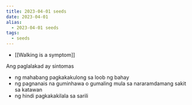 ```yaml
---
title: 2023-04-01 seeds
date: 2023-04-01
alias:
  - 2023-04-01 seeds
tags:
  - seeds
---
```

- [[Walking is a symptom]]

Ang paglalakad ay sintomas
- ng mahabang pagkakakulong sa loob ng bahay
- ng pagnanais na guminhawa o gumaling mula sa nararamdamang sakit sa katawan
- ng hindi pagkakakilala sa sarili